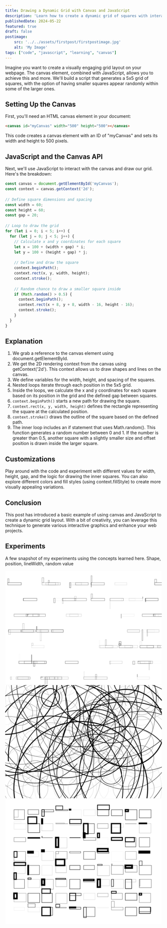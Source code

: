 ```yaml
---
title: Drawing a Dynamic Grid with Canvas and JavaScript
description: 'Learn how to create a dynamic grid of squares with interactive elements using HTML canvas and JavaScript. Explore customization options and unleash your creativity for engaging web graphics.'
publishedDate: 2024-05-22
featured: true
draft: false
postimage:
    src: '../../assets/firstpost/firstpostimage.jpg'
    alt: 'My Image'
tags: ["code", "javascript", "learning", "canvas"]
---
```


Imagine you want to create a visually engaging grid layout on your webpage. The canvas element, combined with JavaScript, allows you to achieve this and more. We'll build a script that generates a 5x5 grid of squares, with the option of having smaller squares appear randomly within some of the larger ones.

## Setting Up the Canvas
First, you'll need an HTML canvas element in your document:

```html
<canvas id="myCanvas" width="500" height="500"></canvas>
```
This code creates a canvas element with an ID of "myCanvas" and sets its width and height to 500 pixels.

## JavaScript and the Canvas API
Next, we'll use JavaScript to interact with the canvas and draw our grid. Here's the breakdown:

```javascript
const canvas = document.getElementById('myCanvas');
const context = canvas.getContext('2d');

// Define square dimensions and spacing
const width = 60;
const height = 60;
const gap = 20;

// Loop to draw the grid
for (let i = 0; i < 5; i++) {
  for (let j = 0; j < 5; j++) {
    // Calculate x and y coordinates for each square
    let x = 100 + (width + gap) * i;
    let y = 100 + (height + gap) * j;

    // Define and draw the square
    context.beginPath();
    context.rect(x, y, width, height);
    context.stroke();

    // Random chance to draw a smaller square inside
    if (Math.random() > 0.5) {
      context.beginPath();
      context.rect(x + 8, y + 8, width - 16, height - 16);
      context.stroke();
    }
  }
}
```
## Explanation
1. We grab a reference to the canvas element using document.getElementById.
2. We get the 2D rendering context from the canvas using getContext('2d'). This context allows us to draw shapes and lines on the canvas.
3. We define variables for the width, height, and spacing of the squares.
4. Nested loops iterate through each position in the 5x5 grid.
5. Inside the loops, we calculate the x and y coordinates for each square based on its position in the grid and the defined gap between squares.
6. `context.beginPath()` starts a new path for drawing the square.
7. `context.rect(x, y, width, height)` defines the rectangle representing the square at the calculated position.
8. `context.stroke()` draws the outline of the square based on the defined path.
9. The inner loop includes an if statement that uses Math.random(). This function generates a random number between 0 and 1. If the number is greater than 0.5, another square with a slightly smaller size and offset position is drawn inside the larger square.

## Customizations
Play around with the code and experiment with different values for width, height, gap, and the logic for drawing the inner squares. You can also explore different colors and fill styles (using context.fillStyle) to create more visually appealing variations.

## Conclusion
This post has introduced a basic example of using canvas and JavaScript to create a dynamic grid layout. With a bit of creativity, you can leverage this technique to generate various interactive graphics and enhance your web projects.

## Experiments
A few snapshot of my experiments using the concepts learned here. Shape, position, lineWidth, random value

![ctx experiment 1](../../assets/firstpost/contextExperiment1.jpg)
![ctx experiment 2](../../assets/firstpost/contextExperiement2.jpg)
![ctx experiment 3](../../assets/firstpost/contextExperiment3.jpg)



